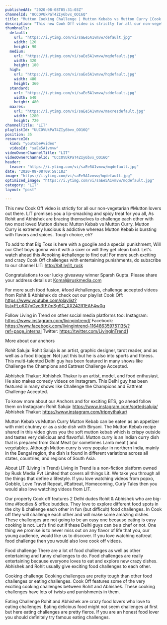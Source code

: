 ```yaml
---
publishedAt: "2020-08-08T05:31:03Z"
channelId: "UCCOVUkPaT4ZIy6bvx_OO16Q"
title: "Mutton Cooking Challenge | Mutton Kebabs vs Mutton Curry [Cook Off#14]​"
description: "This new Cook Off video is strictly for all our non-vegetarian #Mutton lovers out there. LIT promises you a lip-smacking and spicy treat for you all, As Rohit and Abhishek are bracing themselves to challenge each other with two most loved Mutton dishes: Mutton Kebab vs Mutton Curry. Mutton Curry is extremely luscious & addictive whereas Mutton Kebab is bursting with flavors and spices. Tough choice, eh?\n\nTo add to that Big Toss is here with a googlie and a special punishment, Will our Chef boys gonna win it with a sixer or will they get clean bold. Let's watch ahead this #cooking #challenge to find out! For more such exciting and crazy Cook Off challenges with entertaining punishments, do subscribe to our channel LIT: http://bit.ly/lit_rusk \n\nCongratulations to our lucky giveaway winner Sparsh Gupta. Please share your address details at Komal@ruskmedia.com\n\nFor more such food fusion, #food #challenges, challenge accepted videos from Rohit & Abhishek do check out our playlist Cook Off: https://www.youtube.com/playlist?list=PLoK07pOye3fF7mSg9C_XX242R1EAF4w0q\n\nFollow Living in Trend on other social media platforms too:\nInstagram: https://www.instagram.com/livingintrend/\nFacebook: https://www.facebook.com/livingintrend-116486359751135/?ref=page_internal\nTwitter: https://twitter.com/LivingInTrend1\n\nMore about our anchors\n\nRohit Saluja: Rohit Saluja is an artist, graphic designer, tarot reader, and as well as a food blogger. Not just this but he is also into sports and fitness. This multi-talented Delhi guy has been featured in many shows like Challenge the Champions and Eattreat Challenge Accepted. \n\nAbhishek Thakur: Abhishek Thakur is an artist, model, and food enthusiast. He also makes comedy videos on Instagram. This Delhi guy has been featured in many shows like Challenge the Champions and Eattreat Challenge Accepted. \n\nTo know more about our Anchors and for exciting BTS, go ahead follow them on Instagram: \nRohit Saluja: https://www.instagram.com/sortedsaluja/ \nAbhishek Thakur: https://www.instagram.com/trippythakur/\n\nMutton Kebab vs Mutton Curry\nMutton Kebab can be eaten as an appetizer with mint chutney or as a side dish with Biryani. The Mutton Kebab recipe shared in this video gives you the soft mutton kebab which is crispy outside and tastes very delicious and flavorful. Mutton curry is an Indian curry dish that is prepared from Goat Meat (or sometimes Lamb meat ) and vegetables. Although Mutton curry is very popular in northern India, mainly in the Bengal region, the dish is found in different variations across all states, countries, and regions of South Asia.\n\n\nAbout LIT (Living In Trend)\nLiving in Trend is a non-fiction platform owned by Rusk Media Pvt Limited that covers all things Lit. We take you through all the things that define a lifestyle. If you love watching videos from popxo, Gobble, Love Travel Repeat, #Eattreat, Homecoming, Curly Tales then you would also love watching videos from LIT. \n\nOur property Cook off features 2 Delhi dudes Rohit & Abhishek who are big-time #foodies & office buddies. They love to explore different food spots in the city & challenge each other in fun (but difficult) food challenges. In Cook off they will challenge each other and will make some amazing dishes. These challenges are not going to be an easy one because eating is easy cooking is not. Let's find out if these Delhi guys can be a chef or not. One thing we promise is to never miss out on any flavor of life that you, our young audience, would like us to discover. If you love watching eattreat food challenge then you would also love cook off videos. \n\nFood challenge\nThere are a lot of food challenges as well as other entertaining and funny challenges to do. Food challenges are really entertaining because everyone loves to eat and explore new crazy dishes. Abhishek and Rohit usually give exciting food challenges to each other. \n\nCooking challenge\nCooking challenges are pretty tough than other food challenges or eating challenges. Cook Off features some of the very exciting cooking challenges between Rohit and Abhishek. These cooking challenges have lots of twists and punishments in them.\n\nEating Challenge\nRohit and Abhishek are crazy food lovers who love to eating challenges. Eating delicious food might not seem challenges at first but here eating challenges are pretty fierce. If you are an honest food lover you should definitely try famous eating challenges."
thumbnails:
  default:
    url: "https://i.ytimg.com/vi/saEe5A1vmvw/default.jpg"
    width: 120
    height: 90
  medium:
    url: "https://i.ytimg.com/vi/saEe5A1vmvw/mqdefault.jpg"
    width: 320
    height: 180
  high:
    url: "https://i.ytimg.com/vi/saEe5A1vmvw/hqdefault.jpg"
    width: 480
    height: 360
  standard:
    url: "https://i.ytimg.com/vi/saEe5A1vmvw/sddefault.jpg"
    width: 640
    height: 480
  maxres:
    url: "https://i.ytimg.com/vi/saEe5A1vmvw/maxresdefault.jpg"
    width: 1280
    height: 720
channelTitle: "LIT"
playlistId: "UUCOVUkPaT4ZIy6bvx_OO16Q"
position: 35
resourceId:
  kind: "youtube#video"
  videoId: "saEe5A1vmvw"
videoOwnerChannelTitle: "LIT"
videoOwnerChannelId: "UCCOVUkPaT4ZIy6bvx_OO16Q"
header:
  teaser: "https://i.ytimg.com/vi/saEe5A1vmvw/mqdefault.jpg"
date: "2020-08-08T09:58:18Z"
image: "https://i.ytimg.com/vi/saEe5A1vmvw/hqdefault.jpg"
optimized_image: "https://i.ytimg.com/vi/saEe5A1vmvw/mqdefault.jpg"
category: "LIT"
layout: "post"

---
```

This new Cook Off video is strictly for all our non-vegetarian #Mutton lovers out there. LIT promises you a lip-smacking and spicy treat for you all, As Rohit and Abhishek are bracing themselves to challenge each other with two most loved Mutton dishes: Mutton Kebab vs Mutton Curry. Mutton Curry is extremely luscious & addictive whereas Mutton Kebab is bursting with flavors and spices. Tough choice, eh?

To add to that Big Toss is here with a googlie and a special punishment, Will our Chef boys gonna win it with a sixer or will they get clean bold. Let's watch ahead this #cooking #challenge to find out! For more such exciting and crazy Cook Off challenges with entertaining punishments, do subscribe to our channel LIT: http://bit.ly/lit_rusk 

Congratulations to our lucky giveaway winner Sparsh Gupta. Please share your address details at Komal@ruskmedia.com

For more such food fusion, #food #challenges, challenge accepted videos from Rohit & Abhishek do check out our playlist Cook Off: https://www.youtube.com/playlist?list=PLoK07pOye3fF7mSg9C_XX242R1EAF4w0q

Follow Living in Trend on other social media platforms too:
Instagram: https://www.instagram.com/livingintrend/
Facebook: https://www.facebook.com/livingintrend-116486359751135/?ref=page_internal
Twitter: https://twitter.com/LivingInTrend1

More about our anchors

Rohit Saluja: Rohit Saluja is an artist, graphic designer, tarot reader, and as well as a food blogger. Not just this but he is also into sports and fitness. This multi-talented Delhi guy has been featured in many shows like Challenge the Champions and Eattreat Challenge Accepted. 

Abhishek Thakur: Abhishek Thakur is an artist, model, and food enthusiast. He also makes comedy videos on Instagram. This Delhi guy has been featured in many shows like Challenge the Champions and Eattreat Challenge Accepted. 

To know more about our Anchors and for exciting BTS, go ahead follow them on Instagram: 
Rohit Saluja: https://www.instagram.com/sortedsaluja/ 
Abhishek Thakur: https://www.instagram.com/trippythakur/

Mutton Kebab vs Mutton Curry
Mutton Kebab can be eaten as an appetizer with mint chutney or as a side dish with Biryani. The Mutton Kebab recipe shared in this video gives you the soft mutton kebab which is crispy outside and tastes very delicious and flavorful. Mutton curry is an Indian curry dish that is prepared from Goat Meat (or sometimes Lamb meat ) and vegetables. Although Mutton curry is very popular in northern India, mainly in the Bengal region, the dish is found in different variations across all states, countries, and regions of South Asia.


About LIT (Living In Trend)
Living in Trend is a non-fiction platform owned by Rusk Media Pvt Limited that covers all things Lit. We take you through all the things that define a lifestyle. If you love watching videos from popxo, Gobble, Love Travel Repeat, #Eattreat, Homecoming, Curly Tales then you would also love watching videos from LIT. 

Our property Cook off features 2 Delhi dudes Rohit & Abhishek who are big-time #foodies & office buddies. They love to explore different food spots in the city & challenge each other in fun (but difficult) food challenges. In Cook off they will challenge each other and will make some amazing dishes. These challenges are not going to be an easy one because eating is easy cooking is not. Let's find out if these Delhi guys can be a chef or not. One thing we promise is to never miss out on any flavor of life that you, our young audience, would like us to discover. If you love watching eattreat food challenge then you would also love cook off videos. 

Food challenge
There are a lot of food challenges as well as other entertaining and funny challenges to do. Food challenges are really entertaining because everyone loves to eat and explore new crazy dishes. Abhishek and Rohit usually give exciting food challenges to each other. 

Cooking challenge
Cooking challenges are pretty tough than other food challenges or eating challenges. Cook Off features some of the very exciting cooking challenges between Rohit and Abhishek. These cooking challenges have lots of twists and punishments in them.

Eating Challenge
Rohit and Abhishek are crazy food lovers who love to eating challenges. Eating delicious food might not seem challenges at first but here eating challenges are pretty fierce. If you are an honest food lover you should definitely try famous eating challenges.
